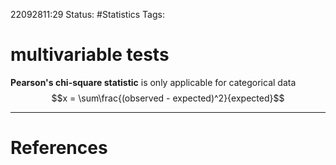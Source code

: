 22092811:29
Status:  #Statistics
Tags: 

# multivariable tests

**Pearson's chi-square statistic** is only applicable for categorical data
$$x = \sum\frac{(observed - expected)^2}{expected}$$


---
# References